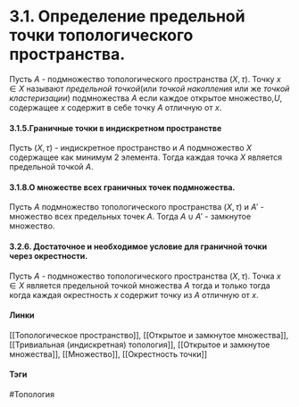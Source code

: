 # 3.1. Определение предельной точки топологического пространства.
Пусть $A$ - подмножество топологического пространства $(X,\tau)$. Точку $x\in X$ называют *предельной точкой*(или *точкой накопления* или же *точкой кластеризации*) подмножества $A$ если каждое открытое множество,$U$, содержащее $x$ содержит в себе точку $A$ отличную от $x$.

#### 3.1.5.Граничные точки в индискретном пространстве
Пусть $(X,\tau)$ - индискретное пространство и $A$ подмножество $X$ содержащее как минимум 2 элемента. Тогда каждая точка $X$ является предельной точкой $A$.

#### 3.1.8.О множестве всех граничных точек подмножества.
Пусть $A$ подмножество топологического пространства $(X,\tau)$ и $A'$ - множество всех предельных точек $A$. Тогда $A\cup A'$ - замкнутое множество.

#### 3.2.6. Достаточное и необходимое условие для граничной точки через окрестности.
Пусть $A$ - подмножество топологического пространства $(X,\tau)$. Точка $x\in X$ является предельной точкой множества $A$ тогда и только тогда когда каждая окрестность $x$ содержит точку из $A$ отличную от $x$.

#### Линки 
[[Топологическое пространство]],
[[Открытое и замкнутое множества]],
[[Тривиальная (индискретная) топология]],
[[Открытое и замкнутое множества]],
[[Множество]],
[[Окрестность точки]]
#### Тэги 
 #Топология